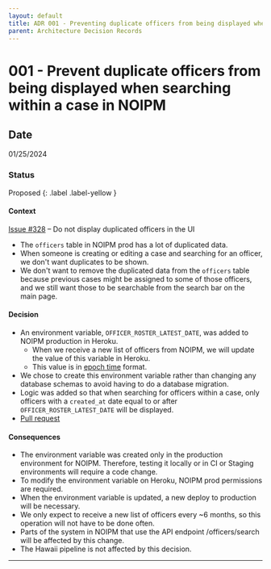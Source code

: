 ```yaml
---
layout: default
title: ADR 001 - Preventing duplicate officers from being displayed when searching within a case in NOIPM
parent: Architecture Decision Records
---
```


# 001 - Prevent duplicate officers from being displayed when searching within a case in NOIPM

## Date

01/25/2024

### Status

Proposed
{: .label .label-yellow }

#### Context

[Issue #328](https://github.com/PublicDataWorks/complaint-manager/issues/328) – Do not display duplicated officers in the UI

- The `officers` table in NOIPM prod has a lot of duplicated data.
- When someone is creating or editing a case and searching for an officer, we don't want duplicates to be shown.
- We don't want to remove the duplicated data from the `officers` table because previous cases might be assigned to some of those officers, and we still want those to be searchable from the search bar on the main page.

#### Decision

- An environment variable, `OFFICER_ROSTER_LATEST_DATE`,  was added to NOIPM production in Heroku.
  - When we receive a new list of officers from NOIPM, we will update the value of this variable in Heroku.
  - This value is in [epoch time](https://www.epochconverter.com/#:~:text=What%20is%20epoch%20time%3F,01T00%3A00%3A00Z%29.) format.
- We chose to create this environment variable rather than changing any database schemas to avoid having to do a database migration.
- Logic was added so that when searching for officers within a case, only officers with a `created_at` date equal to or after `OFFICER_ROSTER_LATEST_DATE` will be displayed.
- [Pull request](https://github.com/PublicDataWorks/complaint-manager/pull/453)

#### Consequences

- The environment variable was created only in the production environment for NOIPM. Therefore, testing it locally or in CI or Staging environments will require a code change.
- To modify the environment variable on Heroku, NOIPM prod permissions are required.
- When the environment variable is updated, a new deploy to production will be necessary.
- We only expect to receive a new list of officers every ~6 months, so this operation will not have to be done often.
- Parts of the system in NOIPM that use the API endpoint /officers/search will be affected by this change.
- The Hawaii pipeline is not affected by this decision.

---